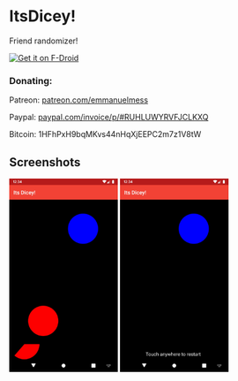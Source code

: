 # ItsDicey!

Friend randomizer!

[<img src="https://fdroid.gitlab.io/artwork/badge/get-it-on.png"
     alt="Get it on F-Droid"
     height="80">](https://f-droid.org/packages/com.emmanuelmess.itsdicey/)

### Donating: 

Patreon: [patreon.com/emmanuelmess](https://www.patreon.com/emmanuelmess)

Paypal: [paypal.com/invoice/p/#RUHLUWYRVFJCLKXQ](https://www.paypal.com/invoice/p/#RUHLUWYRVFJCLKXQ)

Bitcoin: 1HFhPxH9bqMKvs44nHqXjEEPC2m7z1V8tW

## Screenshots

<img src="Images/Screenshots/screenshot1.png" data-canonical-src="Images/Screenshots/screenshot1.png" height="350" /> <img src="Images/Screenshots/screenshot2.png" data-canonical-src="Images/Screenshots/screenshot2.png" height="350" /> 
